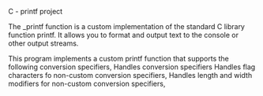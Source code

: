 C - printf project

The _printf function is a custom implementation of the standard C library function printf. It allows you to format and output text to the console or other output streams.

This program implements a custom printf function that supports the following conversion specifiers,
Handles conversion specifiers
Handles flag characters fo non-custom conversion specifiers,
Handles  length and width  modifiers for non-custom conversion specifiers,

